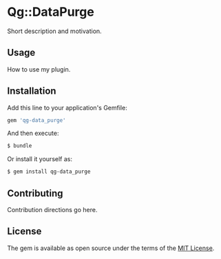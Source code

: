 # Qg::DataPurge
Short description and motivation.

## Usage
How to use my plugin.

## Installation
Add this line to your application's Gemfile:

```ruby
gem 'qg-data_purge'
```

And then execute:
```bash
$ bundle
```

Or install it yourself as:
```bash
$ gem install qg-data_purge
```

## Contributing
Contribution directions go here.

## License
The gem is available as open source under the terms of the [MIT License](https://opensource.org/licenses/MIT).
